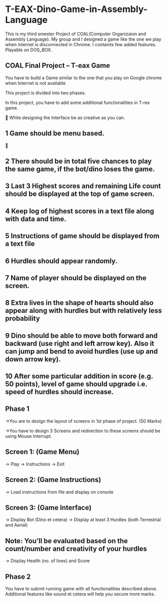 # T-EAX-Dino-Game-in-Assembly-Language
This is my third smester Project of COAL(Computer Organizaion and Assembly Language). My group and I designed a game like the one we play when internet is disconnected in Chrome. I containts few added features. Playable on DOS_BOX. 

## COAL Final Project – T-eax Game

You have to build a Game similar to the one that you play on Google chrome when Internet is not available

This project is divided into two phases. 

In this project, you have to add some additional functionalities in T-rex game.

 While designing the Interface be as creative as you can.
## 1 Game should be menu based.

## 2 There should be in total five chances to play the same game, if the bot/dino loses the game.

## 3 Last 3 Highest scores and remaining Life count should be displayed at the top of game screen.

## 4 Keep log of highest scores in a text file along with data and time.

## 5 Instructions of game should be displayed from a text file

## 6 Hurdles should appear randomly.

## 7 Name of player should be displayed on the screen.

## 8 Extra lives in the shape of hearts should also appear along with hurdles but with relatively less probability

## 9 Dino should be able to move both forward and backward (use right and left arrow key). Also it can jump and bend to avoid hurdles (use up and down arrow key).

## 10 After some particular addition in score (e.g. 50 points), level of game should upgrade i.e. speed of hurdles should increase.

## Phase 1 

->You are to design the layout of screens in 1st phase of project. (50 Marks)

->You have to design 3 Screens and redirection to these screens should be using Mouse Interrupt.

## Screen 1: (Game Menu)
→ Play
→ Instructions
→ Exit

## Screen 2: (Game Instructions)
→ Load instructions from file and display on console

## Screen 3: (Game Interface)
→ Display Bot (Dino et cetera)
→ Display at least 3 Hurdles (both Terrestrial and Aerial)
## Note: You’ll be evaluated based on the count/number and creativity of your hurdles
→ Display Health (no. of lives) and Score

## Phase 2
You have to submit running game with all functionalities described above. 
Additional features like sound et cetera will help you secure more marks.
